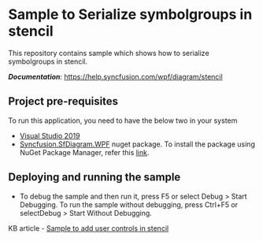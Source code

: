 # Sample to Serialize symbolgroups in stencil

This repository contains sample which shows how to serialize symbolgroups in stencil.

__*Documentation*__: https://help.syncfusion.com/wpf/diagram/stencil

## Project pre-requisites

To run this application, you need to have the below two in your system

* [Visual Studio 2019](https://www.visualstudio.com/wpf-vs)
* [Syncfusion.SfDiagram.WPF](https://www.nuget.org/packages/Syncfusion.SfDiagram.WPF/) nuget package. To install the package using NuGet Package Manager, refer this [link](https://docs.microsoft.com/en-us/nuget/quickstart/install-and-use-a-package-in-visual-studio#nuget-package-manager).

## Deploying and running the sample

* To debug the sample and then run it, press F5 or select Debug > Start Debugging. To run the sample without debugging, press Ctrl+F5 or selectDebug > Start Without Debugging.

KB article - [Sample to add user controls in stencil](https://www.syncfusion.com/kb/11459/how-to-use-different-user-controls-into-stencil-in-the-wpf-diagram-sfdiagram)
